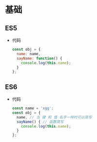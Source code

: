 # 基础

## ES5

- 代码

    ```js
    const obj = {
      name: name,
      sayName: function() {
        console.log(this.name);
      }
    };
    ```

## ES6

- 代码

    ```js
    const name = 'xgg';
    const obj = {
      name, // 当 键 和 值 名字一样时可以简写
      sayName() { // 函数简写
        console.log(this.name);
      }
    };
    ```
